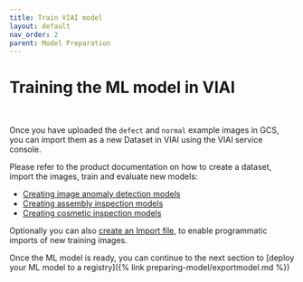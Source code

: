 ```yaml
---
title: Train VIAI model
layout: default
nav_order: 2
parent: Model Preparation
---
```

# Training the ML model in VIAI

<br>

Once you have uploaded the `defect` and `normal` example images in GCS, you can
import them as a new Dataset in VIAI using the VIAI service console.

Please refer to the product documentation on how to create a dataset, import the images, train and evaluate new models:

* [Creating image anomaly detection models](https://cloud.google.com/visual-inspection-ai/docs/creating-image-anomaly-detection-models)
* [Creating assembly inspection models](https://cloud.google.com/visual-inspection-ai/docs/creating-assembly-inspection-models)
* [Creating cosmetic inspection models](https://cloud.google.com/visual-inspection-ai/docs/creating-cosmetic-inspection-models)

Optionally you can also [create an Import file](https://cloud.google.com/visual-inspection-ai/docs/import-file-format), to enable programmatic imports of new training images.

Once the ML model is ready, you can continue to the next section to [deploy your ML model to a registry]({% link preparing-model/exportmodel.md %})
